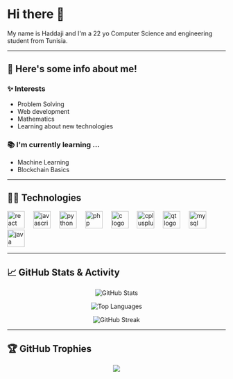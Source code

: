 <h1 align="left">Hi there 👋</h1>

<p align="left">My name is Haddaji and I'm a 22 yo Computer Science and engineering student from Tunisia.</p>

---

## 📌 Here's some info about me!

### ✨ Interests

- Problem Solving  
- Web development  
- Mathematics  
- Learning about new technologies  

### 📚 I'm currently learning ...

- Machine Learning  
- Blockchain Basics  

---

## 👨‍💻 Technologies

<div align="left">
  <img src="https://cdn.jsdelivr.net/gh/devicons/devicon/icons/react/react-original.svg" height="40" alt="react logo" />
  <img width="12" />
  <img src="https://cdn.jsdelivr.net/gh/devicons/devicon/icons/javascript/javascript-original.svg" height="40" alt="javascript logo" />
  <img width="12" />
  <img src="https://cdn.jsdelivr.net/gh/devicons/devicon/icons/python/python-original.svg" height="40" alt="python logo" />
  <img width="12" />
  <img src="https://cdn.jsdelivr.net/gh/devicons/devicon/icons/php/php-original.svg" height="40" alt="php logo" />
  <img width="12" />
  <img src="https://cdn.jsdelivr.net/gh/devicons/devicon/icons/c/c-original.svg" height="40" alt="c logo" />
  <img width="12" />
  <img src="https://cdn.jsdelivr.net/gh/devicons/devicon/icons/cplusplus/cplusplus-original.svg" height="40" alt="cplusplus logo" />
  <img width="12" />
  <img src="https://cdn.jsdelivr.net/gh/devicons/devicon/icons/qt/qt-original.svg" height="40" alt="qt logo" />
  <img width="12" />
  <img src="https://cdn.jsdelivr.net/gh/devicons/devicon/icons/mysql/mysql-original.svg" height="40" alt="mysql logo" />
  <img width="12" />
  <img src="https://cdn.jsdelivr.net/gh/devicons/devicon/icons/java/java-original.svg" height="40" alt="java logo" />
</div>

---

## 📈 GitHub Stats & Activity

<div align="center">

![GitHub Stats](https://github-readme-stats.vercel.app/api?username=Haddajii&show_icons=true&theme=radical)

![Top Languages](https://github-readme-stats.vercel.app/api/top-langs/?username=Haddajii&layout=compact&theme=radical)

![GitHub Streak](https://streak-stats.demolab.com/?user=Haddajii&theme=radical)

</div>

---

## 🏆 GitHub Trophies

<div align="center">
  <img src="https://github-profile-trophy.vercel.app/?username=Haddajii&theme=radical&no-frame=true&margin-w=10" />
</div>
